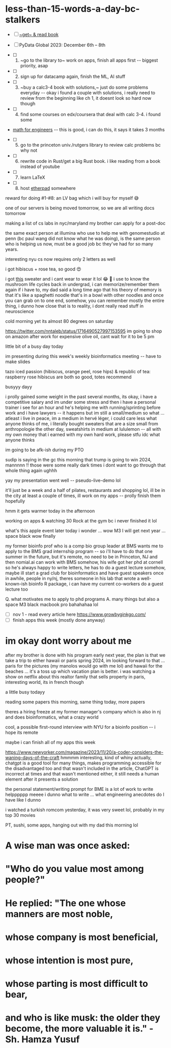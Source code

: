 # less-than-15-words-a-day-bc-stalkers

- [ ] [~get~ & read book](https://www.amazon.com/Dear-Founder-Letters-Manages-Business/dp/1250195640/)

- [ ] PyData Global 2023: December 6th – 8th

- [ ] 1. ~go to the library to~ work on apps, finish all apps first -- biggest priority, asap

- [ ] 2. sign up for datacamp again, finish the ML, AI stuff

- [ ] 3. ~buy a calc3-4 book with solutions,~ just do some problems everyday -- okay i found a couple with solutions, i really need to review from the beginning like ch 1, it doesnt look so hard now though

- [ ] 4. find some courses on edx/coursera that deal with calc 3-4. i found some
* [math for engineers](https://www.coursera.org/specializations/mathematics-engineers) -- this is good, i can do this, it says it takes 3 months

- [ ] 5. go to the princeton univ./rutgers library to review calc problems bc why not

- [ ] 6. rewrite code in Rust/get a big Rust book. i like reading from a book instead of youtube

- [ ] 7. learn LaTeX

- [ ] 8. host [etherpad](https://etherpad.org/) somewhere

reward for doing #1-#8: an LV bag which i will buy for myself 😅

one of our servers is being moved tomorrow, so we are all writing docs tomorrow

making a list of cs labs in nyc/maryland my brother can apply for a post-doc

the same exact person at illumina who use to help me with genomestudio at penn (bc paul wang did not know what he was doing), is the same person who is helping us now, must be a good job bc they've had for so many years.

interesting nyu cs now requires only 2 letters as well

i got hibiscus + rose tea, so good 😍

i got [this](https://www.farmrio.com/products/bright-blue-mushroom-sketch-knit-sweater) sweater and i cant wear to wear it lol :joy: :mushroom: i use to know the mushroom life cycles back in undergrad, i can memorize/remember them again if i have to, my dad said a long time ago that his theory of memory is that it's like a spaghetti noodle that's in a bowl with other noodles and once you can grab on to one end, somehow, you can remember mostly the entire thing, i dunno how close that is to reality, i dont really read stuff in neuroscience

cold morning yet its almost 80 degrees on saturday

https://twitter.com/nntaleb/status/1716490527997153595 im going to shop on amazon after work for expensive olive oil, cant wait for it to be 5 pm

little bit of a busy day today

im presenting during this week's weekly bioinformatics meeting -- have to make slides

tazo iced passion (hibiscus, orange peel, rose hips) & republic of tea: raspberry rose hibiscus are both so good, totes recommend

busyyy dayy

i prolly gained some weight in the past several months, its okay, i have a competitive salary and im under some stress and then i have a personal trainer i see for an hour and he's helping me with running/sprinting before work and i have lawyers -- it happens but im still a small/medium so what ... atleast i live in peace, im a medium in hervé léger, i could care less what anyone thinks of me, i literally bought sweaters that are a size small from anthropologie the other day, sweatshirts in medium at lululemon -- all with my own money that i earned with my own hard work, please stfu idc what anyone thinks

im going to be afk-ish during my PTO

sudip is saying in the gc this morning that trump is going to win 2024, mannnnn ‼️ those were some really dark times i dont want to go through that whole thing again ughhh

yay my presentation went well -- pseudo-live-demo lol

it'll just be a week and a half of pilates, restaurants and shopping lol, ill be in the city at least a couple of times, ill work on my apps -- prolly finish them hopefully

hmm it gets warmer today in the afternoon

working on apps & watching 30 Rock at the gym bc i never finished it lol

what's this apple event later today i wonder ... wow M3 I will get next year ... space black wow finally

my former bioinfo prof who is a comp bio group leader at BMS wants me to apply to the BMS grad internship program -- so i'll have to do that one summer in the future, but it's remote, no need to be in Princeton, NJ and then nomial.ai can work with BMS somehow, his wife got her phd at cornell so he's always happy to write letters, he has to do a guest lecture somehow, maybe ill start a grad club for bioinformatics and have guest speakers once in awhile, people in ny/nj, theres someone in his lab that wrote a well-known-ish bioinfo R package, i can have my current co-workers do a guest lecture too

Q. what motivates me to apply to phd programs
A. many things but also a space M3 black macbook pro bahahahaa lol

- [ ] nov 1 - read every article here https://www.growbyginkgo.com/ 
- [ ] finish apps this week (mostly done anyway)

<!-- reading papers & working on apps today

apps and sushi, i want to finish these two apps ~today~ ~tomorrow~ soon (i just have to think about something) (I'm almost done) so i can work on other schools later/tomorrow

I tried kibbeh the other day, I dunno if I can ever make it looks tough to get the shape right. ohh [here](https://feelgoodfoodie.net/recipe/baked-kibbeh/) she baked it, maybe i'll make this for thanksgiving

# [And I'll wait for you, as if I'm waiting for the storm to stop](https://www.youtube.com/watch?v=2jogmnbvy0U)

# [You're a thousand times mine and I am thousand times yours, as if the earth’s reserved for you and I](https://www.youtube.com/watch?v=13982XZKxE8)

i got a new spin bike, its the competitor to the peloton and i think its better, setting that up today, got some new books to read including a new deep learning book. [this will move with me ... i think??](https://www.nordictrack.com/exercise-bikes/s22i-studio-bike) i just want to listen to my audiobooks/podcasts in the morning, im prolly not going to go along with their classes i dunno, looks fun like its pretty immersive, something fun to do before work every day. this bike is great, im so happy with it

i will submit my apps in time, it's a lot of work to bring down the word count but i'll finish it in time -- i have a sticky note to remind me all of the app deadlines next to my pillow and thats my level of dedication lol, i'll finish it, PTO was not the best time to do it

<!-- once i ~get~ earn an acceptance, i will quit my job and live off my savings/study until the semester starts, and i cant wait to do that -->

<!--
back from the city, very sleepy

rose face mask and then sleep!

workout on new bike then catch up on work emails before work, then theres an afternoon meeting on taking over a huge sequencing project from someone going on vacation, i wonder who they will give it to bc everyone else is already so busy; its great i dont have to commute to the gym in the morning bc of my new bike

i helped my coworker by fixing a python/pandas bug, one of the scripts i migrated was retired while i was on vacation ohhhh well, one of my SOPs (standard operating protocol not statement of purpose) was accepted and another was rejected bc i need to be more specific to where the data is located

sooo tired 😴 

i have books i have to read but i want more lol, i saw some new ones

im trying this hibiscus tea hot rather than cold, its okay, a little different, i prefer cold though. i got [these](https://www.manoloblahnik.com/us/scolto-25229.html) i have added them to my collection, cant wait for spring/summer

the spin class on my bike this morning was biking through an island, i maybe want to go to these places one day haha

they should have one for nyc: "Your bike has come to a full stop because you were hit with a passenger door and that's it"

~we all have to watch 12 1-hr lectures with quizzes on biomedical techniques and stuff before winter break starts again, that's 12 hrs of lectures~

i knew it was going to happen soon and it actually happened, i get a severance package :) just have to find something else, im glad i have a lot of savings, Alhamdulillah

i have a lot of deep learning books that i have to go through anyway, dont worry about me, im fine, its just ughhh, we are in a recession and that's just ughhh too

i applied to some places today! its going to be okay afterall, let's see what happens

there were other layoffs going on in other teams thoughout the summer including SEs, it got us eventually, oh well

this severance contract/form/NDA says i cant talk about the severance package hmmmm

i knew it was going to happen but i was hoping it would be next year instead ughhhhh i think i also just want a break too but im just applying for now

i want to work at the ny genome center but they're not really hiring ughh and the commute to the city will be tough, i think its hybrid, id take an uber on the days id have to be in the city, i think that's like $70 each way

went to PT for an hour, had panera for lunch, watching 30 rock, thinking of some blog posts ill make this week about stuff i learned at work, going to try and finish one app by tomorrow hopefully

i dont want to talk about it too much bc it relates to what i want to do with nomial.ai, but i didnt work for a bioinformatics company, i worked for a biotech/sample storage company that had a bioinformatics team and our clients have their own bioinformatics team that did the analysis so its not a great business to have our bioinformatics team do the analysis for our clients if they can do it themselves. i was laid-off not because of performance, that was made clear to me, its still surprising bc our team was so small anyway, it is what it is. im okay, moving on to the next chapter of work and hopefully it'll also be remote. i learned alot though, i taught my teammates a lot too. working on apps and trying to finish them this month. it was a great job though, Alhamdulillah, now i'll be able to go to pilates during the weekdays ... my personal trainer said hes going to look out for me during the week now lol

was i really being challenged at work? tbh eventually i was not, eventually it was boring

-->

# im okay dont worry about me

after my brother is done with his program early next year, the plan is that we take a trip to either hawaii or paris spring 2024, im looking forward to that ... paris for the pictures (my manolos would go with me lol) and hawaii for the beaches ... it's a toss up which vacation plan is better. i was watching a show on netflix about this realtor family that sells property in paris, interesting world, its in french though

a little busy todayy

reading some papers this morning, same thing today, more papers

theres a hiring freeze at my former manager's company which is also in nj and does bioinformatics, what a crazy world

cool, a possible first-round interview with NYU for a bioinfo position -- i hope its remote

maybe i can finish all of my apps this week

https://www.newyorker.com/magazine/2023/11/20/a-coder-considers-the-waning-days-of-the-craft  hmmmm interesting, kind of whiny actually, chatgpt is a good tool for many things,
makes programming accessible for the disadvantaged too and that wasn't included in the article, ChatGPT is incorrect at times and that wasn't mentioned either, it still needs a human element after it presents a solution

the personal statement/writing prompt for BME is a lot of work to write helpppppp meeee i dunno what to write ... what engineering anecdotes do I have like I dunno

i watched a turkish romcom yesterday, it was very sweet lol, probably in my top 30 movies

PT, sushi, some apps, hanging out with my dad this morning lol

# A wise man was once asked:
# "Who do you value most among people?"
# He replied: "The one whose manners are most noble,
# whose company is most beneficial,
# whose intention is most pure,
# whose parting is most difficult to bear,
# and who is like musk: the older they become, the more valuable it is." - Sh. Hamza Yusuf
